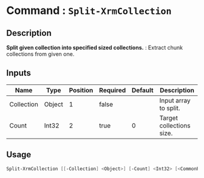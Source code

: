 # Command : `Split-XrmCollection` 

## Description

**Split given collection into specified sized collections.** : Extract chunk collections from given one.

## Inputs

Name|Type|Position|Required|Default|Description
----|----|--------|--------|-------|-----------
Collection|Object|1|false||Input array to split.
Count|Int32|2|true|0|Target collections size.


## Usage

```Powershell 
Split-XrmCollection [[-Collection] <Object>] [-Count] <Int32> [<CommonParameters>]
``` 


